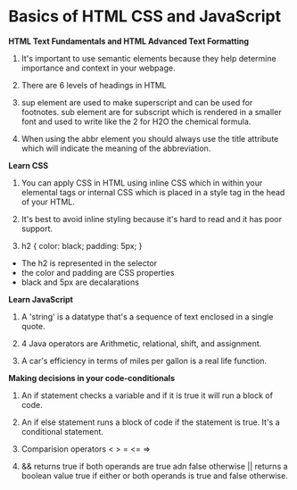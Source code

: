 # Basics of HTML CSS and JavaScript

**HTML Text Fundamentals and HTML Advanced Text Formatting**

1. It's important to use semantic elements because they help determine importance and context in your webpage.

2. There are 6 levels of headings in HTML

3. sup element are used to make superscript and can be used for footnotes. sub element are for subscript which is rendered in a smaller font and used to write like the 2 for H2O the chemical formula. 

4. When using the abbr element you should always use the title attribute which will indicate the meaning of the abbreviation. 

**Learn CSS**

1. You can apply CSS in HTML using inline CSS which in within your elemental tags or internal CSS which is placed in a style tag in the head of your HTML.

2. It's best to avoid inline styling because it's hard to read and it has poor support.

3. h2 {
    color: black;
    padding: 5px;
}

- The h2 is represented in the selector
- the color and padding are CSS properties
- black and 5px are decalarations

**Learn JavaScript**

1. A 'string' is a datatype that's a sequence of text enclosed in a single quote.

2. 4 Java operators are Arithmetic, relational, shift, and assignment.

3. A car's efficiency in terms of miles per gallon is a real life function. 

**Making decisions in your code-conditionals**

1. An if statement checks a variable and if it is true it will run a block of code. 

2. An if else statement runs a block of code if the statement is true. It's a conditional statement. 

3. Comparision operators < > = <= =>

4. && returns true if both operands are true adn false otherwise || returns a boolean value true if either or both operands is true and false otherwise.